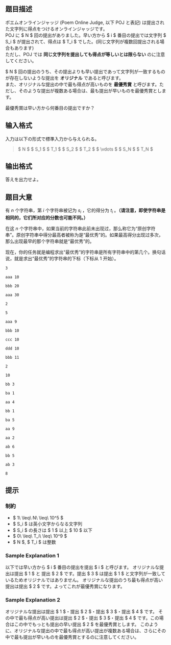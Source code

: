 ## 题目描述
[problemUrl]: https://atcoder.jp/contests/abc251/tasks/abc251_c

ポエムオンラインジャッジ (Poem Online Judge, 以下 POJ と表記) は提出された文字列に得点をつけるオンラインジャッジです。  
 POJ に $ N $ 回の提出がありました。早い方から $ i $ 番目の提出では文字列 $ S_i $ が提出されて、得点は $ T_i $ でした。(同じ文字列が複数回提出される場合もあります)  
 ただし、POJ では **同じ文字列を提出しても得点が等しいとは限らない** のに注意してください。

$ N $ 回の提出のうち、その提出よりも早い提出であって文字列が一致するものが存在しないような提出を **オリジナル** であると呼びます。  
 また、オリジナルな提出の中で最も得点が高いものを **最優秀賞** と呼びます。ただし、そのような提出が複数ある場合は、最も提出が早いものを最優秀賞とします。

最優秀賞は早い方から何番目の提出ですか？

## 输入格式
入力は以下の形式で標準入力から与えられる。

> $ N $ $ S_1 $ $ T_1 $ $ S_2 $ $ T_2 $ $ \vdots $ $ S_N $ $ T_N $

## 输出格式
答えを出力せよ。

## 题目大意
有 $n$ 个字符串，第 $i$ 个字符串被记为 $s_i$ ，它的得分为 $t_i$ 。**（请注意，即使字符串是相同的，它们所对应的分数也可能不同。）**

在这 $n$ 个字符串中，如果当前的字符串此前未出现过，那么称它为“原创字符串”。原创字符串中得分最高者被称为是“最优秀”的。如果最高得分出现过多次，那么出现最早的那个字符串就是“最优秀”的。

现在，你的任务就是编程求出“最优秀”的字符串是所有字符串中的第几个。换句话说，就是求出“最优秀”的字符串的下标（下标从 $1$ 开始）。

```input1
3
aaa 10
bbb 20
aaa 30
```

```output1
2
```

```input2
5
aaa 9
bbb 10
ccc 10
ddd 10
bbb 11
```

```output2
2
```

```input3
10
bb 3
ba 1
aa 4
bb 1
ba 5
aa 9
aa 2
ab 6
bb 5
ab 3
```

```output3
8
```

## 提示
### 制約

- $ 1\ \leq\ N\ \leq\ 10^5 $
- $ S_i $ は英小文字からなる文字列
- $ S_i $ の長さは $ 1 $ 以上 $ 10 $ 以下
- $ 0\ \leq\ T_i\ \leq\ 10^9 $
- $ N $, $ T_i $ は整数

### Sample Explanation 1

以下では早い方から $ i $ 番目の提出を提出 $ i $ と呼びます。 オリジナルな提出は提出 $ 1 $ と 提出 $ 2 $ です。提出 $ 3 $ は提出 $ 1 $ と文字列が一致しているためオリジナルではありません。 オリジナルな提出のうち最も得点が高い提出は提出 $ 2 $ です。よってこれが最優秀賞になります。

### Sample Explanation 2

オリジナルな提出は提出 $ 1 $・提出 $ 2 $・提出 $ 3 $・提出 $ 4 $ です。 その中で最も得点が高い提出は提出 $ 2 $・提出 $ 3 $・提出 $ 4 $ です。この場合はこの中でもっとも提出の早い提出 $ 2 $ を最優秀賞とします。 このように、オリジナルな提出の中で最も得点が高い提出が複数ある場合は、さらにその中で最も提出が早いものを最優秀賞とするのに注意してください。

